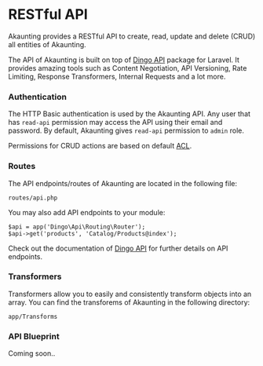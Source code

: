 RESTful API
===========

Akaunting provides a RESTful API to create, read, update and delete (CRUD) all entities of Akaunting.

The API of Akaunting is built on top of [Dingo API](https://github.com/dingo/api) package for Laravel. It provides amazing tools such as Content Negotiation, API Versioning, Rate Limiting, Response Transformers, Internal Requests and a lot more.

### Authentication

The HTTP Basic authentication is used by the Akaunting API. Any user that has `read-api` permission may access the API using their email and password. By default, Akaunting gives `read-api` permission to `admin` role.

Permissions for CRUD actions are based on default [ACL](https://akaunting.com/docs/developer-manual/permissions).

### Routes

The API endpoints/routes of Akaunting are located in the following file:

```
routes/api.php
```

You may also add API endpoints to your module:

```
$api = app('Dingo\Api\Routing\Router');
$api->get('products', 'Catalog/Products@index');
```

Check out the documentation of [Dingo API](https://github.com/dingo/api/wiki/Creating-API-Endpoints) for further details on API endpoints.

### Transformers

Transformers allow you to easily and consistently transform objects into an array. You can find the transforems of Akaunting in the following directory:

```
app/Transforms
```

### API Blueprint

Coming soon..